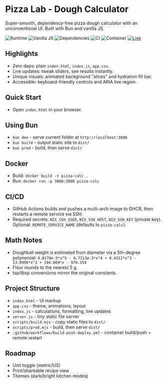 # Pizza Lab - Dough Calculator

Super-smooth, dependency-free pizza dough calculator with an unconventional UI. Built with Bun and vanilla JS.

![Runtime](https://img.shields.io/badge/Runtime-Bun-000000?logo=bun&logoColor=white&style=for-the-badge)
![Vanilla JS](https://img.shields.io/badge/JS-Vanilla-F7DF1E?logo=javascript&logoColor=000&style=for-the-badge)
![Dependencies](https://img.shields.io/badge/Dependencies-None-brightgreen?style=for-the-badge)
![CI](https://img.shields.io/badge/CI-GitHub_Actions-2088FF?logo=githubactions&logoColor=white&style=for-the-badge)
![Container](https://img.shields.io/badge/Container-Docker-2496ED?logo=docker&logoColor=white&style=for-the-badge)
[![Live](https://img.shields.io/badge/Live-pizza.sahajjain.com-2088FF?style=for-the-badge&logo=googlechrome&logoColor=white)](https://pizza.sahajjain.com)

## Highlights
- Zero deps: plain `index.html`, `index.js`, `app.css`.
- Live updates: tweak sliders, see results instantly.
- Unique visuals: animated background "slices" and hydration fill bar.
- Accessible: keyboard-friendly controls and ARIA live region.

## Quick Start
- Open `index.html` in your browser.

## Using Bun
- `bun dev` - serve current folder at `http://localhost:3000`
- `bun build` - output static site to `dist/`
- `bun prod` - build, then serve `dist/`

## Docker
- Build: `docker build -t pizza-calc .`
- Run: `docker run -p 3000:3000 pizza-calc`

## CI/CD
- GitHub Actions builds and pushes a multi-arch image to GHCR, then restarts a remote service via SSH.
- Required secrets: `NIX_SSH_USER`, `NIX_SSH_HOST`, `NIX_SSH_KEY` (private key). Optional: `REMOTE_SERVICE_NAME` (defaults to `pizza-calc`).

## Math Notes
- Doughball weight is estimated from diameter via a 5th-degree polynomial:
  `4.0179e-5*x^5 - 6.7213e-3*x^4 + 0.4312*x^3 - 13.0956*x^2 + 194.669*x - 970.154`
- Flour rounds to the nearest 5 g.
- tsp/tbsp conversions mirror the original constants.

## Project Structure
- `index.html` - UI markup
- `app.css` - theme, animations, layout
- `index.js` - calculations, formatting, live updates
- `server.js` - tiny static file server
- `scripts/build.mjs` - copy static files to `dist/`
- `scripts/prod.mjs` - build, then serve `dist/`
- `.github/workflows/build-push-deploy.yml` - container build/push + remote restart

## Roadmap
- Unit toggle (metric/US)
- Print/shareable recipe view
- Themes (dark/bright kitchen modes)
